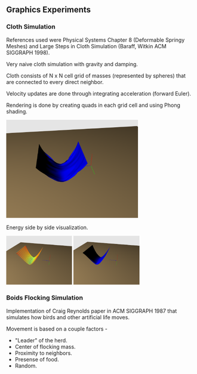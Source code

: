 ## Graphics Experiments

### Cloth Simulation

References used were Physical Systems Chapter 8 (Deformable Springy Meshes) and Large Steps in Cloth Simulation (Baraff, Witkin ACM SIGGRAPH 1998).

Very naive cloth simulation with gravity and damping.

Cloth consists of N x N cell grid of masses (represented by spheres) that are connected to every direct neighbor.

Velocity updates are done through integrating acceleration (forward Euler).

Rendering is done by creating quads in each grid cell and using Phong shading.

<img src="screenshots/cloth_phong_ripple.png" width="70%">

Energy side by side visualization.

<img src="screenshots/cloth_wire.png" width="35%">
<img src="screenshots/cloth_phong.png" width="35%">

### Boids Flocking Simulation

Implementation of Craig Reynolds paper in ACM SIGGRAPH 1987 that simulates how birds and other artificial life moves.

Movement is based on a couple factors -

* "Leader" of the herd.
* Center of flocking mass.
* Proximity to neighbors.
* Presense of food.
* Random.
